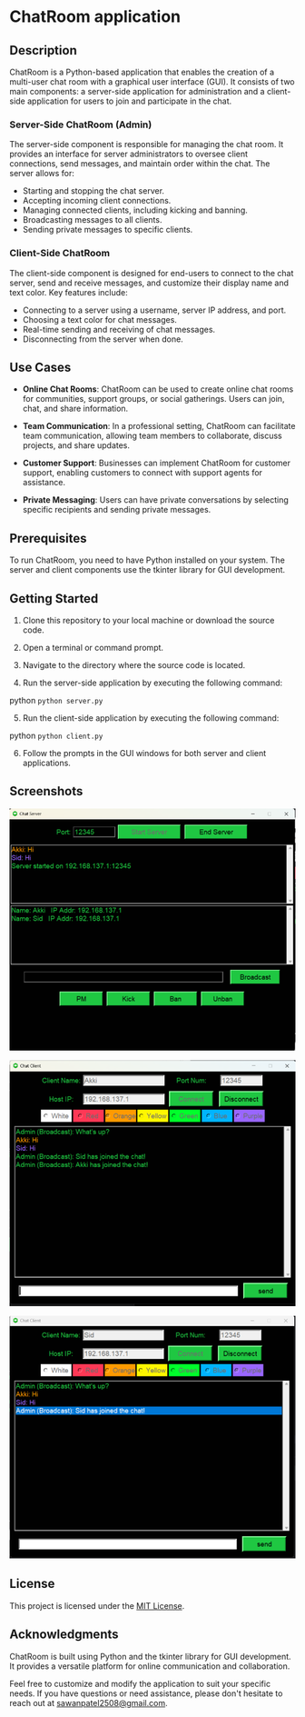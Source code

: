# ChatRoom application

## Description

ChatRoom is a Python-based application that enables the creation of a multi-user chat room with a graphical user interface (GUI). It consists of two main components: a server-side application for administration and a client-side application for users to join and participate in the chat.

### Server-Side ChatRoom (Admin)

The server-side component is responsible for managing the chat room. It provides an interface for server administrators to oversee client connections, send messages, and maintain order within the chat. The server allows for:

- Starting and stopping the chat server.
- Accepting incoming client connections.
- Managing connected clients, including kicking and banning.
- Broadcasting messages to all clients.
- Sending private messages to specific clients.

### Client-Side ChatRoom

The client-side component is designed for end-users to connect to the chat server, send and receive messages, and customize their display name and text color. Key features include:

- Connecting to a server using a username, server IP address, and port.
- Choosing a text color for chat messages.
- Real-time sending and receiving of chat messages.
- Disconnecting from the server when done.

## Use Cases

- **Online Chat Rooms**: ChatRoom can be used to create online chat rooms for communities, support groups, or social gatherings. Users can join, chat, and share information.

- **Team Communication**: In a professional setting, ChatRoom can facilitate team communication, allowing team members to collaborate, discuss projects, and share updates.

- **Customer Support**: Businesses can implement ChatRoom for customer support, enabling customers to connect with support agents for assistance.

- **Private Messaging**: Users can have private conversations by selecting specific recipients and sending private messages.

## Prerequisites

To run ChatRoom, you need to have Python installed on your system. The server and client components use the tkinter library for GUI development.

## Getting Started

1. Clone this repository to your local machine or download the source code.

2. Open a terminal or command prompt.

3. Navigate to the directory where the source code is located.

4. Run the server-side application by executing the following command:

python ```python server.py```

5. Run the client-side application by executing the following command:

python ```python client.py```


6. Follow the prompts in the GUI windows for both server and client applications.

## Screenshots

![Server-side ChatRoom Screenshot](./Screenshot/Server.png)

![Client-side ChatRoom Screenshot](./Screenshot/Client_1.png)

![Client-side ChatRoom Screenshot](./Screenshot/Client_2.png)

## License

This project is licensed under the [MIT License](LICENSE).

## Acknowledgments

ChatRoom is built using Python and the tkinter library for GUI development. It provides a versatile platform for online communication and collaboration.

Feel free to customize and modify the application to suit your specific needs. If you have questions or need assistance, please don't hesitate to reach out at sawanpatel2508@gmail.com.
